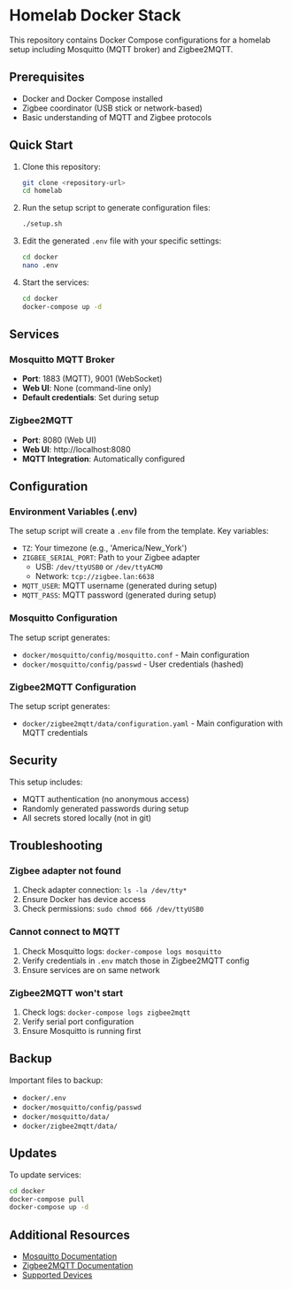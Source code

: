 # Homelab Docker Stack

This repository contains Docker Compose configurations for a homelab setup including Mosquitto (MQTT broker) and Zigbee2MQTT.

## Prerequisites

- Docker and Docker Compose installed
- Zigbee coordinator (USB stick or network-based)
- Basic understanding of MQTT and Zigbee protocols

## Quick Start

1. Clone this repository:
   ```bash
   git clone <repository-url>
   cd homelab
   ```

2. Run the setup script to generate configuration files:
   ```bash
   ./setup.sh
   ```

3. Edit the generated `.env` file with your specific settings:
   ```bash
   cd docker
   nano .env
   ```

4. Start the services:
   ```bash
   cd docker
   docker-compose up -d
   ```

## Services

### Mosquitto MQTT Broker
- **Port**: 1883 (MQTT), 9001 (WebSocket)
- **Web UI**: None (command-line only)
- **Default credentials**: Set during setup

### Zigbee2MQTT
- **Port**: 8080 (Web UI)
- **Web UI**: http://localhost:8080
- **MQTT Integration**: Automatically configured

## Configuration

### Environment Variables (.env)

The setup script will create a `.env` file from the template. Key variables:

- `TZ`: Your timezone (e.g., 'America/New_York')
- `ZIGBEE_SERIAL_PORT`: Path to your Zigbee adapter
  - USB: `/dev/ttyUSB0` or `/dev/ttyACM0`
  - Network: `tcp://zigbee.lan:6638`
- `MQTT_USER`: MQTT username (generated during setup)
- `MQTT_PASS`: MQTT password (generated during setup)

### Mosquitto Configuration

The setup script generates:
- `docker/mosquitto/config/mosquitto.conf` - Main configuration
- `docker/mosquitto/config/passwd` - User credentials (hashed)

### Zigbee2MQTT Configuration

The setup script generates:
- `docker/zigbee2mqtt/data/configuration.yaml` - Main configuration with MQTT credentials

## Security

This setup includes:
- MQTT authentication (no anonymous access)
- Randomly generated passwords during setup
- All secrets stored locally (not in git)

## Troubleshooting

### Zigbee adapter not found
1. Check adapter connection: `ls -la /dev/tty*`
2. Ensure Docker has device access
3. Check permissions: `sudo chmod 666 /dev/ttyUSB0`

### Cannot connect to MQTT
1. Check Mosquitto logs: `docker-compose logs mosquitto`
2. Verify credentials in `.env` match those in Zigbee2MQTT config
3. Ensure services are on same network

### Zigbee2MQTT won't start
1. Check logs: `docker-compose logs zigbee2mqtt`
2. Verify serial port configuration
3. Ensure Mosquitto is running first

## Backup

Important files to backup:
- `docker/.env`
- `docker/mosquitto/config/passwd`
- `docker/mosquitto/data/`
- `docker/zigbee2mqtt/data/`

## Updates

To update services:
```bash
cd docker
docker-compose pull
docker-compose up -d
```

## Additional Resources

- [Mosquitto Documentation](https://mosquitto.org/documentation/)
- [Zigbee2MQTT Documentation](https://www.zigbee2mqtt.io/)
- [Supported Devices](https://www.zigbee2mqtt.io/supported-devices/)